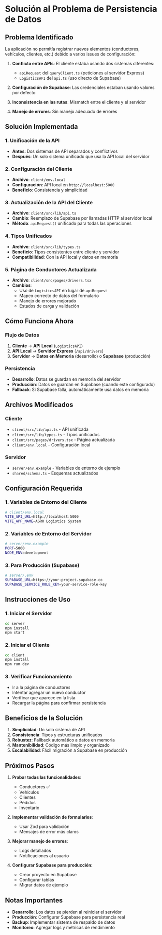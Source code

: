 # Solución al Problema de Persistencia de Datos

## Problema Identificado

La aplicación no permitía registrar nuevos elementos (conductores, vehículos, clientes, etc.) debido a varios issues de configuración:

1. **Conflicto entre APIs**: El cliente estaba usando dos sistemas diferentes:
   - `apiRequest` del `queryClient.ts` (peticiones al servidor Express)
   - `LogisticsAPI` del `api.ts` (uso directo de Supabase)

2. **Configuración de Supabase**: Las credenciales estaban usando valores por defecto
3. **Inconsistencia en las rutas**: Mismatch entre el cliente y el servidor
4. **Manejo de errores**: Sin manejo adecuado de errores

## Solución Implementada

### 1. Unificación de la API
- **Antes**: Dos sistemas de API separados y conflictivos
- **Después**: Un solo sistema unificado que usa la API local del servidor

### 2. Configuración del Cliente
- **Archivo**: `client/env.local`
- **Configuración**: API local en `http://localhost:5000`
- **Beneficio**: Consistencia y simplicidad

### 3. Actualización de la API del Cliente
- **Archivo**: `client/src/lib/api.ts`
- **Cambio**: Reemplazo de Supabase por llamadas HTTP al servidor local
- **Método**: `apiRequest()` unificado para todas las operaciones

### 4. Tipos Unificados
- **Archivo**: `client/src/lib/types.ts`
- **Beneficio**: Tipos consistentes entre cliente y servidor
- **Compatibilidad**: Con la API local y datos en memoria

### 5. Página de Conductores Actualizada
- **Archivo**: `client/src/pages/drivers.tsx`
- **Cambios**: 
  - Uso de `LogisticsAPI` en lugar de `apiRequest`
  - Mapeo correcto de datos del formulario
  - Manejo de errores mejorado
  - Estados de carga y validación

## Cómo Funciona Ahora

### Flujo de Datos
1. **Cliente** → **API Local** (`LogisticsAPI`)
2. **API Local** → **Servidor Express** (`/api/drivers`)
3. **Servidor** → **Datos en Memoria** (desarrollo) o **Supabase** (producción)

### Persistencia
- **Desarrollo**: Datos se guardan en memoria del servidor
- **Producción**: Datos se guardan en Supabase (cuando esté configurado)
- **Fallback**: Si Supabase falla, automáticamente usa datos en memoria

## Archivos Modificados

### Cliente
- `client/src/lib/api.ts` - API unificada
- `client/src/lib/types.ts` - Tipos unificados
- `client/src/pages/drivers.tsx` - Página actualizada
- `client/env.local` - Configuración local

### Servidor
- `server/env.example` - Variables de entorno de ejemplo
- `shared/schema.ts` - Esquemas actualizados

## Configuración Requerida

### 1. Variables de Entorno del Cliente
```bash
# client/env.local
VITE_API_URL=http://localhost:5000
VITE_APP_NAME=AGRO Logistics System
```

### 2. Variables de Entorno del Servidor
```bash
# server/env.example
PORT=5000
NODE_ENV=development
```

### 3. Para Producción (Supabase)
```bash
# server/.env
SUPABASE_URL=https://your-project.supabase.co
SUPABASE_SERVICE_ROLE_KEY=your-service-role-key
```

## Instrucciones de Uso

### 1. Iniciar el Servidor
```bash
cd server
npm install
npm start
```

### 2. Iniciar el Cliente
```bash
cd client
npm install
npm run dev
```

### 3. Verificar Funcionamiento
- Ir a la página de conductores
- Intentar agregar un nuevo conductor
- Verificar que aparece en la lista
- Recargar la página para confirmar persistencia

## Beneficios de la Solución

1. **Simplicidad**: Un solo sistema de API
2. **Consistencia**: Tipos y estructuras unificados
3. **Robustez**: Fallback automático a datos en memoria
4. **Mantenibilidad**: Código más limpio y organizado
5. **Escalabilidad**: Fácil migración a Supabase en producción

## Próximos Pasos

1. **Probar todas las funcionalidades**:
   - Conductores ✅
   - Vehículos
   - Clientes
   - Pedidos
   - Inventario

2. **Implementar validación de formularios**:
   - Usar Zod para validación
   - Mensajes de error más claros

3. **Mejorar manejo de errores**:
   - Logs detallados
   - Notificaciones al usuario

4. **Configurar Supabase para producción**:
   - Crear proyecto en Supabase
   - Configurar tablas
   - Migrar datos de ejemplo

## Notas Importantes

- **Desarrollo**: Los datos se pierden al reiniciar el servidor
- **Producción**: Configurar Supabase para persistencia real
- **Backup**: Implementar sistema de respaldo de datos
- **Monitoreo**: Agregar logs y métricas de rendimiento
